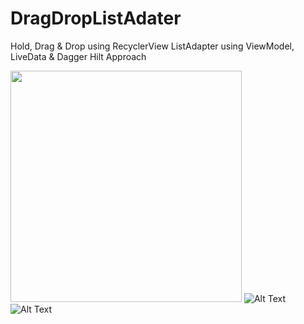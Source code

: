 # DragDropListAdater
Hold, Drag &amp; Drop using RecyclerView ListAdapter using ViewModel, LiveData &amp; Dagger Hilt Approach

<img src="https://github.com/MortezaNedaei/DragListAdater/blob/master/art/screenshot.jpg" width="370"> ![Alt Text](https://github.com/MortezaNedaei/DragListAdater/blob/master/art/screen.gif) ![Alt Text](https://github.com/MortezaNedaei/DragListAdater/blob/master/art/animation.gif)

